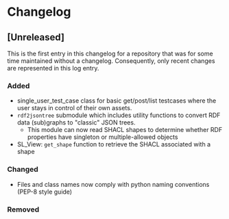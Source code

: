 # Changelog

## [Unreleased]

This is the first entry in this changelog for a repository that was for some time maintained without a changelog. Consequently, only recent changes are represented in this log entry.

### Added
- single_user_test_case class for basic get/post/list testcases where the user stays in control of their own assets.
- `rdf2jsontree` submodule which includes utility functions to convert RDF data (sub)graphs to "classic" JSON trees.
    - This module can now read SHACL shapes to determine whether RDF properties have singleton or multiple-allowed objects
- SL_View: `get_shape` function to retrieve the SHACL associated with a shape


### Changed
- Files and class names now comply with python naming conventions (PEP-8 style guide)

### Removed

<!-- Hyperlinks to the different versions -->